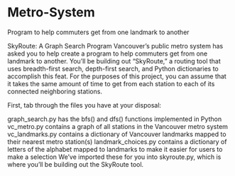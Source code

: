 # Metro-System
Program to help commuters get from one landmark to another

SkyRoute: A Graph Search Program
Vancouver’s public metro system has asked you to help create a program to help commuters get from one landmark to another. You’ll be building out “SkyRoute,” a routing tool that uses breadth-first search, depth-first search, and Python dictionaries to accomplish this feat. For the purposes of this project, you can assume that it takes the same amount of time to get from each station to each of its connected neighboring stations.

First, tab through the files you have at your disposal:

graph_search.py has the bfs() and dfs() functions implemented in Python
vc_metro.py contains a graph of all stations in the Vancouver metro system
vc_landmarks.py contains a dictionary of Vancouver landmarks mapped to their nearest metro station(s)
landmark_choices.py contains a dictionary of letters of the alphabet mapped to landmarks to make it easier for users to make a selection
We’ve imported these for you into skyroute.py, which is where you’ll be building out the SkyRoute tool.
